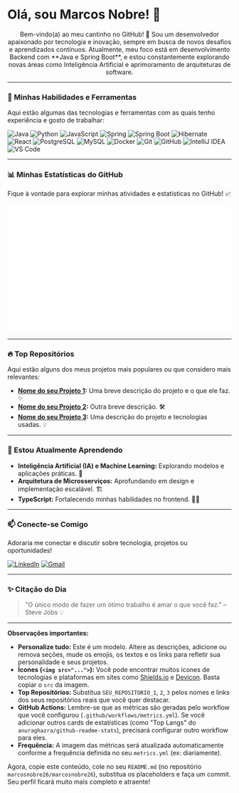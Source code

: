 # Olá, sou Marcos Nobre! 👋

<p align="center">
  Bem-vindo(a) ao meu cantinho no GitHub! 🌟
  Sou um desenvolvedor apaixonado por tecnologia e inovação, sempre em busca de novos desafios e aprendizados contínuos.
  Atualmente, meu foco está em desenvolvimento Backend com **Java e Spring Boot**, e estou constantemente explorando novas áreas como Inteligência Artificial e aprimoramento de arquiteturas de software.
</p>

---

### 🚀 Minhas Habilidades e Ferramentas

Aqui estão algumas das tecnologias e ferramentas com as quais tenho experiência e gosto de trabalhar:

<p align="left">
  <img src="https://img.shields.io/badge/Java-007396?style=for-the-badge&logo=java&logoColor=white" alt="Java" />
  <img src="https://img.shields.io/badge/Python-3776AB?style=for-the-badge&logo=python&logoColor=white" alt="Python" />
  <img src="https://img.shields.io/badge/JavaScript-F7DF1E?style=for-the-badge&logo=javascript&logoColor=black" alt="JavaScript" />

  <img src="https://img.shields.io/badge/Spring-6DB33F?style=for-the-badge&logo=spring&logoColor=white" alt="Spring" />
  <img src="https://img.shields.io/badge/Spring_Boot-6DB33F?style=for-the-badge&logo=springboot&logoColor=white" alt="Spring Boot" />
  <img src="https://img.shields.io/badge/Hibernate-59666C?style=for-the-badge&logo=hibernate&logoColor=white" alt="Hibernate" />
  <img src="https://img.shields.io/badge/React-61DAFB?style=for-the-badge&logo=react&logoColor=black" alt="React" />

  <img src="https://img.shields.io/badge/PostgreSQL-316192?style=for-the-badge&logo=postgresql&logoColor=white" alt="PostgreSQL" />
  <img src="https://img.shields.io/badge/MySQL-4479A1?style=for-the-badge&logo=mysql&logoColor=white" alt="MySQL" />

  <img src="https://img.shields.io/badge/Docker-2496ED?style=for-the-badge&logo=docker&logoColor=white" alt="Docker" />
  <img src="https://img.shields.io/badge/Git-F05032?style=for-the-badge&logo=git&logoColor=white" alt="Git" />
  <img src="https://img.shields.io/badge/GitHub-181717?style=for-the-badge&logo=github&logoColor=white" alt="GitHub" />
  <img src="https://img.shields.io/badge/IntelliJ%20IDEA-000000?style=for-the-badge&logo=intellij-idea&logoColor=white" alt="IntelliJ IDEA" />
  <img src="https://img.shields.io/badge/Visual%20Studio%20Code-007ACC?style=for-the-badge&logo=visual-studio-code&logoColor=white" alt="VS Code" />
</p>

---

### 📊 Minhas Estatísticas do GitHub

Fique à vontade para explorar minhas atividades e estatísticas no GitHub! 📈

![GitHub Metrics](https://github.com/marcosnobre26/marcosnobre26/blob/main/github-metrics.svg)

---

### 🔥 Top Repositórios

Aqui estão alguns dos meus projetos mais populares ou que considero mais relevantes:

* **[Nome do seu Projeto 1](https://github.com/marcosnobre26/SEU_REPOSITORIO_1):** Uma breve descrição do projeto e o que ele faz. ✨
* **[Nome do seu Projeto 2](https://github.com/marcosnobre26/SEU_REPOSITORIO_2):** Outra breve descrição. 🛠️
* **[Nome do seu Projeto 3](https://github.com/marcosnobre26/SEU_REPOSITORIO_3):** Uma descrição do projeto e tecnologias usadas. 💡

---

### 🌱 Estou Atualmente Aprendendo

* **Inteligência Artificial (IA) e Machine Learning:** Explorando modelos e aplicações práticas. 🤖
* **Arquitetura de Microsserviços:** Aprofundando em design e implementação escalável. 🏗️
* **TypeScript:** Fortalecendo minhas habilidades no frontend. 👨‍💻

---

### 📫 Conecte-se Comigo

Adoraria me conectar e discutir sobre tecnologia, projetos ou oportunidades!

<p align="left">
  <a href="https://www.linkedin.com/in/SEU_LINK_LINKEDIN/" target="_blank"><img src="https://img.shields.io/badge/LinkedIn-0077B5?style=for-the-badge&logo=linkedin&logoColor=white" alt="LinkedIn" /></a>
  <a href="mailto:SEU_EMAIL@example.com"><img src="https://img.shields.io/badge/Gmail-D14836?style=for-the-badge&logo=gmail&logoColor=white" alt="Gmail" /></a>
  </p>

---

### ✨ Citação do Dia

> "O único modo de fazer um ótimo trabalho é amar o que você faz." – Steve Jobs 💡

---

**Observações importantes:**

* **Personalize tudo:** Este é um modelo. Altere as descrições, adicione ou remova seções, mude os emojis, os textos e os links para refletir sua personalidade e seus projetos.
* **Ícones (`<img src="...">`):** Você pode encontrar muitos ícones de tecnologias e plataformas em sites como [Shields.io](https://shields.io/) e [Devicon](https://devicon.dev/). Basta copiar o `src` da imagem.
* **Top Repositórios:** Substitua `SEU_REPOSITORIO_1`, `2`, `3` pelos nomes e links dos seus repositórios reais que você quer destacar.
* **GitHub Actions:** Lembre-se que as métricas são geradas pelo workflow que você configurou (`.github/workflows/metrics.yml`). Se você adicionar outros cards de estatísticas (como "Top Langs" do `anuraghazra/github-readme-stats`), precisará configurar outro workflow para eles.
* **Frequência:** A imagem das métricas será atualizada automaticamente conforme a frequência definida no seu `metrics.yml` (ex: diariamente).

Agora, copie este conteúdo, cole no seu `README.md` (no repositório `marcosnobre26/marcosnobre26`), substitua os placeholders e faça um commit. Seu perfil ficará muito mais completo e atraente!